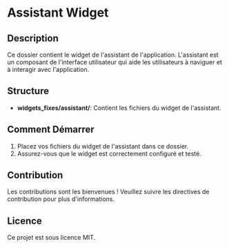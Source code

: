 # Assistant Widget

## Description
Ce dossier contient le widget de l'assistant de l'application. L'assistant est un composant de l'interface utilisateur qui aide les utilisateurs à naviguer et à interagir avec l'application.

## Structure
- **widgets_fixes/assistant/**: Contient les fichiers du widget de l'assistant.

## Comment Démarrer
1. Placez vos fichiers du widget de l'assistant dans ce dossier.
2. Assurez-vous que le widget est correctement configuré et testé.

## Contribution
Les contributions sont les bienvenues ! Veuillez suivre les directives de contribution pour plus d'informations.

## Licence
Ce projet est sous licence MIT.
